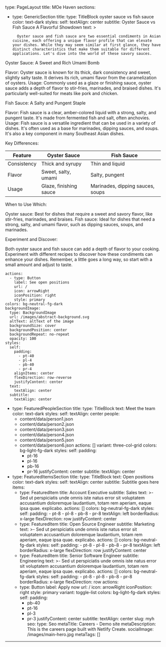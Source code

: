
type: PageLayout
title: MOe Haven
sections:
  - type: GenericSection
    title:
      type: TitleBlock
            oyster sauce vs fish sauce
      color: text-dark
      styles:
        self:
          textAlign: center
    subtitle: Oyster Sauce vs Fish Sauce A Flavorful Showdown
    text: >

          Oyster sauce and fish sauce are two essential condiments in Asian cuisine, each offering a unique flavor profile that can elevate your dishes. While they may seem similar at first glance, they have distinct characteristics that make them suitable for different applications. Let's dive into the world of these savory sauces.

 Oyster Sauce: A Sweet and Rich Umami Bomb

Flavor: Oyster sauce is known for its thick, dark consistency and sweet, slightly salty taste. It derives its rich, umami flavor from the caramelization of oysters.
Usage: Commonly used as a glaze or finishing sauce, oyster sauce adds a depth of flavor to stir-fries, marinades, and braised dishes. It's particularly well-suited for meats like pork and chicken.

Fish Sauce: A Salty and Pungent Staple

Flavor: Fish sauce is a clear, amber-colored liquid with a strong, salty, and pungent taste. It's made from fermented fish and salt, often anchovies.
Usage: Fish sauce is a versatile ingredient that can be used in a variety of dishes. It's often used as a base for marinades, dipping sauces, and soups. It's also a key component in many Southeast Asian dishes.

Key Differences:

| Feature | Oyster Sauce | Fish Sauce |
|---|---|---|
| Consistency | Thick and syrupy | Thin and liquid |
| Flavor | Sweet, salty, umami | Salty, pungent |
| Usage | Glaze, finishing sauce | Marinades, dipping sauces, soups |

When to Use Which:

Oyster sauce: Best for dishes that require a sweet and savory flavor, like stir-fries, marinades, and braises.
Fish sauce: Ideal for dishes that need a strong, salty, and umami flavor, such as dipping sauces, soups, and marinades.

Experiment and Discover:

Both oyster sauce and fish sauce can add a depth of flavor to your cooking. Experiment with different recipes to discover how these condiments can enhance your dishes. Remember, a little goes a long way, so start with a small amount and adjust to taste.

    actions:
      - type: Button
        label: See open positions
        url: /
        icon: arrowRight
        iconPosition: right
        style: primary
    colors: bg-neutral-fg-dark
    backgroundImage:
      type: BackgroundImage
      url: /images/abstract-background.svg
      altText: altText of the image
      backgroundSize: cover
      backgroundPosition: center
      backgroundRepeat: no-repeat
      opacity: 100
    styles:
      self:
        padding:
          - pt-40
          - pl-4
          - pb-40
          - pr-4
        alignItems: center
        flexDirection: row-reverse
        justifyContent: center
      text:
        textAlign: center
      subtitle:
        textAlign: center
  - type: FeaturedPeopleSection
    title:
      type: TitleBlock
      text: Meet the team
      color: text-dark
      styles:
        self:
          textAlign: center
    people:
      - content/data/person1.json
      - content/data/person2.json
      - content/data/person3.json
      - content/data/person4.json
      - content/data/person5.json
      - content/data/person6.json
    actions: []
    variant: three-col-grid
    colors: bg-light-fg-dark
    styles:
      self:
        padding:
          - pt-16
          - pl-16
          - pb-16
          - pr-16
        justifyContent: center
      subtitle:
        textAlign: center
  - type: FeaturedItemsSection
    title:
      type: TitleBlock
      text: Open positions
      color: text-dark
      styles:
        self:
          textAlign: center
    subtitle: Subtitle goes here
    items:
      - type: FeaturedItem
        title: Account Executive
        subtitle: Sales
        text: >-
          Sed ut perspiciatis unde omnis iste natus error sit voluptatem
          accusantium doloremque laudantium, totam rem aperiam, eaque ipsa quae.
          explicabo.
        actions: []
        colors: bg-neutral-fg-dark
        styles:
          self:
            padding:
              - pt-8
              - pl-8
              - pb-8
              - pr-8
            textAlign: left
            borderRadius: x-large
            flexDirection: row
            justifyContent: center
      - type: FeaturedItem
        title: Open Source Engineer
        subtitle: Marketing
        text: >-
          Sed ut perspiciatis unde omnis iste natus error sit voluptatem
          accusantium doloremque laudantium, totam rem aperiam, eaque ipsa quae.
          explicabo.
        actions: []
        colors: bg-neutral-fg-dark
        styles:
          self:
            padding:
              - pt-8
              - pl-8
              - pb-8
              - pr-8
            textAlign: left
            borderRadius: x-large
            flexDirection: row
            justifyContent: center
      - type: FeaturedItem
        title: Senior Software Engineer
        subtitle: Engineering
        text: >-
          Sed ut perspiciatis unde omnis iste natus error sit voluptatem
          accusantium doloremque laudantium, totam rem aperiam, eaque ipsa quae.
          explicabo.
        actions: []
        colors: bg-neutral-fg-dark
        styles:
          self:
            padding:
              - pt-8
              - pl-8
              - pb-8
              - pr-8
            borderRadius: x-large
            flexDirection: row
    actions:
      - type: Button
        label: Apply now
        url: /
        icon: arrowRight
        iconPosition: right
        style: primary
    variant: toggle-list
    colors: bg-light-fg-dark
    styles:
      self:
        padding:
          - pb-40
          - pt-16
          - pl-3
          - pr-3
        justifyContent: center
      subtitle:
        textAlign: center
slug: myh
seo:
  type: Seo
  metaTitle: Careers - Demo site
  metaDescription: This is the careers page built with Netlify Create.
  socialImage: /images/main-hero.jpg
  metaTags: []
---
